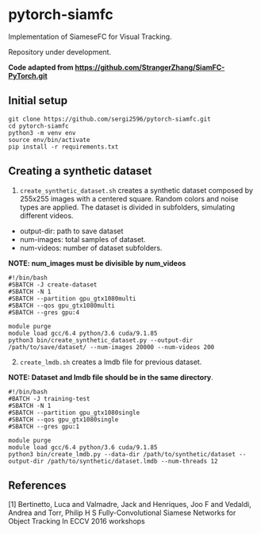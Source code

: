 # pytorch-siamfc

Implementation of SiameseFC for Visual Tracking.

Repository under development.

**Code adapted from https://github.com/StrangerZhang/SiamFC-PyTorch.git**

## Initial setup

```
git clone https://github.com/sergi2596/pytorch-siamfc.git
cd pytorch-siamfc
python3 -m venv env
source env/bin/activate
pip install -r requirements.txt

```

## Creating a synthetic dataset

1. `create_synthetic_dataset.sh` creates a synthetic dataset composed by 255x255 images with a centered square. Random colors and noise types are applied. The dataset is divided in subfolders, simulating different videos.
- output-dir: path to save dataset
- num-images: total samples of dataset.
- num-videos: number of dataset subfolders.

**NOTE: num_images must be divisible by num_videos**

```
#!/bin/bash
#SBATCH -J create-dataset
#SBATCH -N 1
#SBATCH --partition gpu_gtx1080multi
#SBATCH --qos gpu_gtx1080multi
#SBATCH --gres gpu:4

module purge
module load gcc/6.4 python/3.6 cuda/9.1.85
python3 bin/create_synthetic_dataset.py --output-dir /path/to/save/dataset/ --num-images 20000 --num-videos 200
```

2. `create_lmdb.sh` creates a lmdb file for previous dataset. 

**NOTE: Dataset and lmdb file should be in the same directory**. 
```
#!/bin/bash
#BATCH -J training-test
#SBATCH -N 1
#SBATCH --partition gpu_gtx1080single
#SBATCH --qos gpu_gtx1080single
#SBATCH --gres gpu:1

module purge
module load gcc/6.4 python/3.6 cuda/9.1.85
python3 bin/create_lmdb.py --data-dir /path/to/synthetic/dataset --output-dir /path/to/synthetic/dataset.lmdb --num-threads 12

```
## References
[1] Bertinetto, Luca and Valmadre, Jack and Henriques, Joo F and Vedaldi, Andrea and Torr, Philip H S Fully-Convolutional Siamese Networks for Object Tracking In ECCV 2016 workshops
